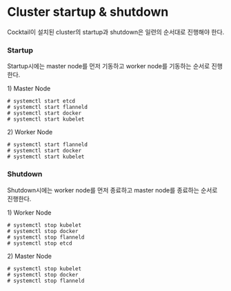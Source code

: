 # Cluster startup & shutdown

Cocktail이 설치된 cluster의 startup과 shutdown은 일련의 순서대로 진행해야 한다.

### Startup

Startup시에는 master node를 먼저 기동하고 worker node를 기동하는 순서로 진행한다.

1\) Master Node

```
# systemctl start etcd
# systemctl start flanneld
# systemctl start docker
# systemctl start kubelet
```

2\) Worker Node

```
# systemctl start flanneld
# systemctl start docker
# systemctl start kubelet
```

### Shutdown

Shutdown시에는 worker node를 먼저 종료하고 master node를 종료하는 순서로 진행한다.

1\) Worker Node

```
# systemctl stop kubelet
# systemctl stop docker
# systemctl stop flanneld
# systemctl stop etcd
```

2\) Master Node

```
# systemctl stop kubelet
# systemctl stop docker
# systemctl stop flanneld
```



